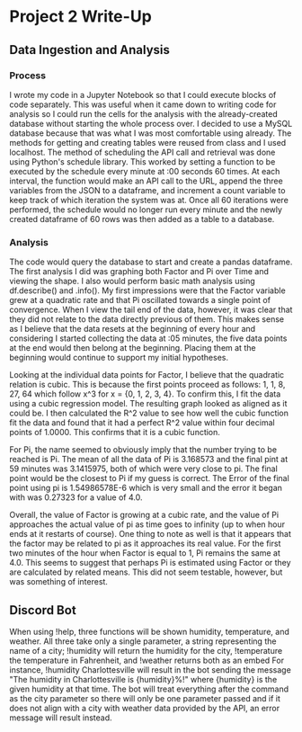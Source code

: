 # Project 2 Write-Up

## Data Ingestion and Analysis

### Process
I wrote my code in a Jupyter Notebook so that I could execute blocks of code separately. This was useful when it came down to writing code for analysis
so I could run the cells for the analysis with the already-created database without starting the whole process over. I decided to use a MySQL database
because that was what I was most comfortable using already. The methods for getting and creating tables were reused from class and I used localhost.
The method of scheduling the API call and retrieval was done using Python's schedule library. This worked by setting a function to be executed by the
schedule every minute at :00 seconds 60 times. At each interval, the function would make an API call to the URL, append the three variables from the JSON
to a dataframe, and increment a count variable to keep track of which iteration the system was at. Once all 60 iterations were performed, the schedule
would no longer run every minute and the newly created dataframe of 60 rows was then added as a table to a database.

### Analysis
The code would query the database to start and create a pandas dataframe. The first analysis I did was graphing both Factor and Pi over Time and viewing
the shape. I also would perform basic math analysis using df.describe() and .info(). My first impressions were that the Factor variable grew at a quadratic
rate and that Pi oscillated towards a single point of convergence. When I view the tail end of the data, however, it was clear that they did not relate to
the data directly previous of them. This makes sense as I believe that the data resets at the beginning of every hour and considering I started collecting the 
data at :05 minutes, the five data points at the end would then belong at the beginning. Placing them at the beginning would continue to support my initial
hypotheses.

Looking at the individual data points for Factor, I believe that the quadratic relation is cubic. This is because the first points proceed as follows: 1, 1,
8, 27, 64 which follow x^3 for x = {0, 1, 2, 3, 4}. To confirm this, I fit the data using a cubic regression model. The resulting graph looked as aligned as
it could be. I then calculated the R^2 value to see how well the cubic function fit the data and found that it had a perfect R^2 value within four decimal 
points of 1.0000. This confirms that it is a cubic function.

For Pi, the name seemed to obviously imply that the number trying to be reached is Pi. The mean of all the data of Pi is 3.168573 and the final pint at 59
minutes was 3.1415975, both of which were very close to pi. The final point would be the closest to Pi if my guess is correct. The Error of the final point
using pi is 1.54986578E-6 which is very small and the error it began with was 0.27323 for a value of 4.0.

Overall, the value of Factor is growing at a cubic rate, and the value of Pi approaches the actual value of pi as time goes to infinity (up to when hour ends
at it restarts of course). One thing to note as well is that it appears that the factor may be related to pi as it approaches its real value. For the first two
minutes of the hour when Factor is equal to 1, Pi remains the same at 4.0. This seems to suggest that perhaps Pi is estimated using Factor or they are calculated
by related means. This did not seem testable, however, but was something of interest.

## Discord Bot

When using !help, three functions will be shown humidity, temperature, and weather. All three take only a single parameter, a string representing the name of a
city; !humidity will return the humidity for the city, !temperature the temperature in Fahrenheit, and !weather returns both as an embed For instance, !humidity Charlottesville will result in the bot sending the message "The humidity in Charlottesville is {humidity}%!" where {humidity} is the given humidity at that time. The bot will treat everything after the command as the city parameter so there will only be one parameter passed and if it does not align with a city with weather data provided by the API, an error message will result instead.
